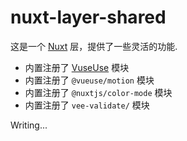 # nuxt-layer-shared

这是一个 [Nuxt](https://nuxt.com) 层，提供了一些灵活的功能.

- 内置注册了 [VuseUse](https://vuseuse.org) 模块
- 内置注册了 `@vueuse/motion` 模块
- 内置注册了 `@nuxtjs/color-mode` 模块
- 内置注册了 `vee-validate/` 模块

Writing...
